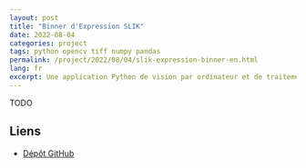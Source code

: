```yaml
---
layout: post
title: "Binner d'Expression SLIK"
date: 2022-08-04
categories: project
tags: python opencv tiff numpy pandas
permalink: /project/2022/08/04/slik-expression-binner-en.html
lang: fr
excerpt: Une application Python de vision par ordinateur et de traitement d'images que j'ai développée pour être utilisée dans le laboratoire de cancer épithélial du Dr David Hipfner. L'application lit les images de microscopie confocale et détermine si le modèle d'expression de la protéine SLIK est compatible avec une croissance cancéreuse.
---
```


TODO

## Liens
- [Dépôt GitHub](https://github.com/ntonnes/slik-app)